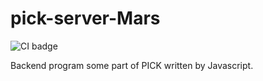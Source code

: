 # pick-server-Mars
![CI badge](https://github.com/DSM-PICK/pick-server-Mars/workflows/CI/badge.svg)

Backend program some part of PICK written by Javascript.

